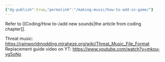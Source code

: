 ```yaml
---
{"dg-publish":true,"permalink":"/making-music/how-to-add-in-game/"}
---
```


Refer to [[Coding/How to-/add new sounds\|the article from coding chapter]].

Threat music:
https://rainworldmodding.miraheze.org/wiki/Threat_Music_File_Format
Replacement guide video on YT: https://www.youtube.com/watch?v=mkou-vg5oNo